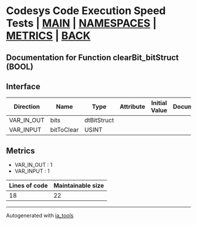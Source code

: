 # Codesys Code Execution Speed Tests | [MAIN] | [NAMESPACES] | [METRICS] | [BACK]  

## Documentation for Function clearBit_bitStruct (BOOL)  

## Interface  

| Direction | Name | Type | Attribute | Initial Value | Documentation |
| --------- | ---- | ---- | --------- | ------------- | ------------- |
| VAR_IN_OUT | bits | dtBitStruct |  |  |  |  
| VAR_INPUT | bitToClear | USINT |  |  |  |  


## Metrics  

- VAR_IN_OUT : 1
- VAR_INPUT : 1

| Lines of code | Maintainable size |
| ------------- | ----------------- |
| 18 | 22 |

---
Autogenerated with [ia_tools](https://github.com/tkucic/ia_tools)  

[MAIN]: ../../../../index.md
[NAMESPACES]: ../../nsList.md
[METRICS]: ../../../metrics.md
[BACK]: ../nsMain.md
